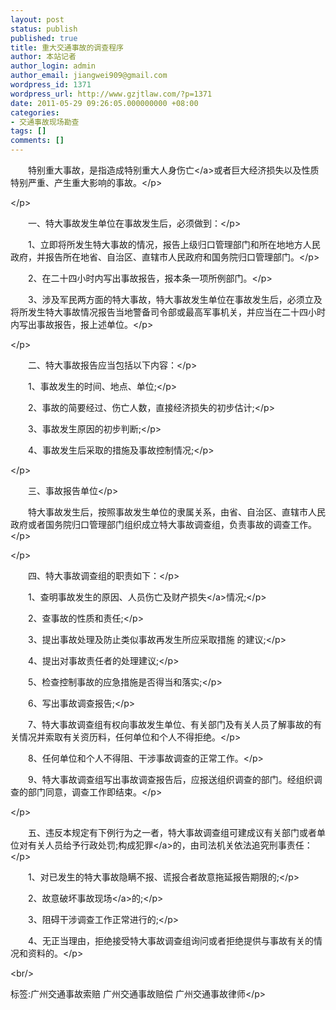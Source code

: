 ```yaml
---
layout: post
status: publish
published: true
title: 重大交通事故的调查程序
author: 本站记者
author_login: admin
author_email: jiangwei909@gmail.com
wordpress_id: 1371
wordpress_url: http://www.gzjtlaw.com/?p=1371
date: 2011-05-29 09:26:05.000000000 +08:00
categories:
- 交通事故现场勘查
tags: []
comments: []
---
```

<p><p>　　特别重大事故，是指造成特别重大<a>人身伤亡<&#47;a>或者巨大经济损失以及性质特别严重、产生重大影响的事故。<&#47;p><p><&#47;p><p>　　一、特大事故发生单位在事故发生后，必须做到：<&#47;p><p>　　1、立即将所发生特大事故的情况，报告上级归口管理部门和所在地地方人民政府，并报告所在地省、自治区、直辖市人民政府和国务院归口管理部门。<&#47;p><p>　　2、在二十四小时内写出事故报告，报本条一项所例部门。<&#47;p><p>　　3、涉及军民两方面的特大事故，特大事故发生单位在事故发生后，必须立及将所发生特大事故情况报告当地警备司令部或最高军事机关，并应当在二十四小时内写出事故报告，报上述单位。<&#47;p><p><&#47;p><p>　　二、特大事故报告应当包括以下内容：<&#47;p><p>　　1、事故发生的时间、地点、单位;<&#47;p><p>　　2、事故的简要经过、伤亡人数，直接经济损失的初步估计;<&#47;p><p>　　3、事故发生原因的初步判断;<&#47;p><p>　　4、事故发生后采取的措施及事故控制情况;<&#47;p><p><&#47;p><p>　　三、事故报告单位<&#47;p><p>　　特大事故发生后，按照事故发生单位的隶属关系，由省、自治区、直辖市人民政府或者国务院归口管理部门组织成立特大事故调查组，负责事故的调查工作。<&#47;p><p><&#47;p><p>　　四、特大事故调查组的职责如下：<&#47;p><p>　　1、查明事故发生的原因、人员伤亡及<a>财产损失<&#47;a>情况;<&#47;p><p>　　2、查事故的性质和责任;<&#47;p><p>　　3、提出事故处理及防止类似事故再发生所应采取措施 的建议;<&#47;p><p>　　4、提出对事故责任者的处理建议;<&#47;p><p>　　5、检查控制事故的应急措施是否得当和落实;<&#47;p><p>　　6、写出事故调查报告;<&#47;p><p>　　7、特大事故调查组有权向事故发生单位、有关部门及有关人员了解事故的有关情况并索取有关资历料，任何单位和个人不得拒绝。<&#47;p><p>　　8、任何单位和个人不得阻、干涉事故调查的正常工作。<&#47;p><p>　　9、特大事故调查组写出事故调查报告后，应报送组织调查的部门。经组织调查的部门同意，调查工作即结束。<&#47;p><p><&#47;p><p>　　五、违反本规定有下例行为之一者，特大事故调查组可建成议有关部门或者单位对有关人员给予行政处罚;构成<a>犯罪<&#47;a>的，由司法机关依法追究刑事责任：<&#47;p><p>　　1、对已发生的特大事故隐瞒不报、谎报合者故意拖延报告期限的;<&#47;p><p>　　2、故意破坏<a>事故现场<&#47;a>的;<&#47;p><p>　　3、阻碍干涉调查工作正常进行的;<&#47;p><p>　　4、无正当理由，拒绝接受特大事故调查组询问或者拒绝提供与事故有关的情况和资料的。<&#47;p><br&#47;><p>标签:广州交通事故索赔 广州交通事故赔偿 广州交通事故律师<&#47;p>
